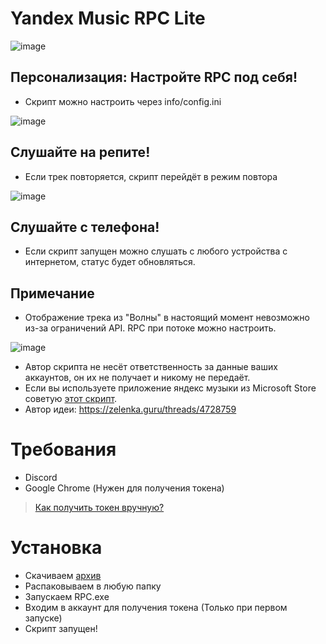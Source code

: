 # Yandex Music RPC Lite

![image](https://cdn.discordapp.com/attachments/1117022431748554782/1118607762566430760/image.png)
## Персонализация: Настройте RPC под себя!
- Скрипт можно настроить через info/config.ini

![image](https://cdn.discordapp.com/attachments/1117022431748554782/1118618306098757692/image.png)
## Слушайте на репите!
- Если трек повторяется, скрипт перейдёт в режим повтора

![image](https://media.discordapp.net/attachments/1117022431748554782/1118607762864218212/image.png)
## Слушайте с телефона!
- Если скрипт запущен можно слушать с любого устройства с интернетом, статус будет обновляться.
## Примечание
- Отображение трека из "Волны" в настоящий момент невозможно из-за ограничений API. RPC при потоке можно настроить.

 ![image](https://cdn.discordapp.com/attachments/1117022431748554782/1118624054140752014/image.png)
 
- Автор скрипта не несёт ответственность за данные ваших аккаунтов, он их не получает и никому не передаёт.
- Если вы используете приложение яндекс музыки из Microsoft Store советую [этот скрипт](https://github.com/KycTik31/YMD-plus/). 
- Автор идеи: https://zelenka.guru/threads/4728759

# Требования
- Discord
- Google Chrome (Нужен для получения токена)
> [Как получить токен вручную?](https://yandex-music.readthedocs.io/en/main/token.html)

# Установка
- Скачиваем [архив](https://github.com/Soto4ka37/Yandex-Music-RPC-Lite/releases/download/v4/YMRPCLite.zip)
- Распаковываем в любую папку
- Запускаем RPC.exe
- Входим в аккаунт для получения токена (Только при первом запуске)
- Скрипт запущен!
